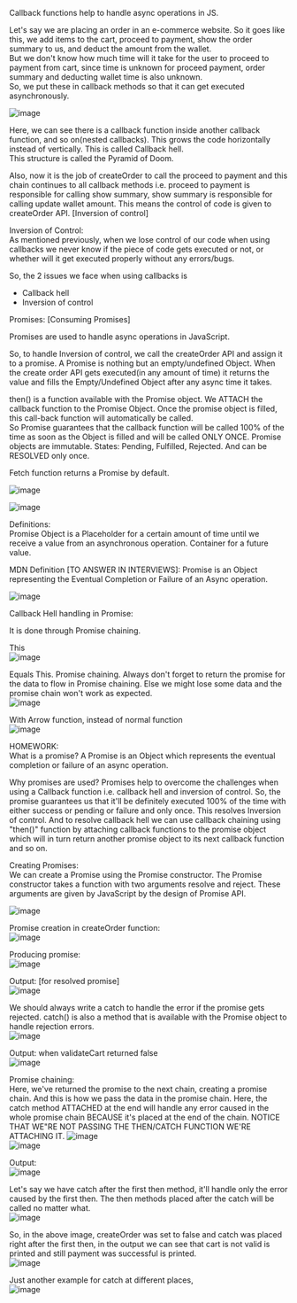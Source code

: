 Callback functions help to handle async operations in JS. 

Let's say we are placing an order in an e-commerce website. So it goes like this, we add items to the cart, proceed to payment, show the order summary to us, and deduct the amount from the wallet.  
But we don't know how much time will it take for the user to proceed to payment from cart, since time is unknown for proceed payment, order summary and deducting wallet time is also unknown.  
So, we put these in callback methods so that it can get executed asynchronously. 

![image](https://github.com/Gayathri229/JavaScript/assets/60467364/628f6599-c2df-43e2-9994-e7508a3a07c7)

Here, we can see there is a callback function inside another callback function, and so on(nested callbacks). This grows the code horizontally instead of vertically. This is called Callback hell.  
This structure is called the Pyramid of Doom.  

Also, now it is the job of createOrder to call the proceed to payment and this chain continues to all callback methods i.e. proceed to payment is responsible for calling show summary, show summary is responsible for calling update wallet amount. This means the control of code is given to createOrder API. [Inversion of control]


Inversion of Control:  
As mentioned previously, when we lose control of our code when using callbacks we never know if the piece of code gets executed or not, or whether will it get executed properly without any errors/bugs. 



So, the 2 issues we face when using callbacks is 
- Callback hell
- Inversion of control


Promises: [Consuming Promises]  

Promises are used to handle async operations in JavaScript.

So, to handle Inversion of control, we call the createOrder API and assign it to a promise. A Promise is nothing but an empty/undefined Object. When the create order API gets executed(in any amount of time) it returns the value and fills the Empty/Undefined Object after any async time it takes.

then() is a function available with the Promise object. We ATTACH the callback function to the Promise Object. Once the promise object is filled, this call-back function will automatically be called.  
So Promise guarantees that the callback function will be called 100% of the time as soon as the Object is filled and will be called ONLY ONCE. Promise objects are immutable.
States: Pending, Fulfilled, Rejected. And can be RESOLVED only once.  

Fetch function returns a Promise by default. 

![image](https://github.com/Gayathri229/JavaScript/assets/60467364/5def2e39-14e9-4433-8d75-b0155b14dfe0)



![image](https://github.com/Gayathri229/JavaScript/assets/60467364/0c08c015-cd2a-42f7-b708-aa756a550967)


Definitions:  
Promise Object is a Placeholder for a certain amount of time until we receive a value from an asynchronous operation.
Container for a future value.  


MDN Definition [TO ANSWER IN INTERVIEWS]: Promise is an Object representing the Eventual Completion or Failure of an Async operation.

![image](https://github.com/Gayathri229/JavaScript/assets/60467364/893ec340-92ab-4154-a47f-2b403cdcfb02)


Callback Hell handling in Promise:

It is done through Promise chaining. 

This  
![image](https://github.com/Gayathri229/JavaScript/assets/60467364/6dca7740-06cc-42fe-a75b-bbd8f3bac6f1)

Equals  This. Promise chaining. Always don't forget to return the promise for the data to flow in Promise chaining. Else we might lose some data and the promise chain won't work as expected.  
![image](https://github.com/Gayathri229/JavaScript/assets/60467364/93f48e84-b0b6-4434-8bcb-bfc7906e6925)

With Arrow function, instead of normal function   
![image](https://github.com/Gayathri229/JavaScript/assets/60467364/e4a1636a-a60c-4101-b126-616624ed513c)


HOMEWORK:  
What is a promise? A Promise is an Object which represents the eventual completion or failure of an async operation.  
  
Why promises are used? Promises help to overcome the challenges when using a Callback function i.e. callback hell and inversion of control. So, the promise guarantees us that it'll be definitely executed 100% of the time with either success or pending or failure and only once. This resolves Inversion of control. And to resolve callback hell we can use callback chaining using "then()" function by attaching callback functions to the promise object which will in turn return another promise object to its next callback function and so on.


  


Creating Promises:  
We can create a Promise using the Promise constructor. The Promise constructor takes a function with two arguments resolve and reject. These arguments are given by JavaScript by the design of Promise API.

![image](https://github.com/Gayathri229/JavaScript/assets/60467364/78fff741-400a-4417-87c4-a53014e65b38)

Promise creation in createOrder function:  
![image](https://github.com/Gayathri229/JavaScript/assets/60467364/6fff0aff-44d4-42ce-835f-dc73574bbaf8)

Producing promise:  
![image](https://github.com/Gayathri229/JavaScript/assets/60467364/a2afd384-b038-4489-8b82-b1a48425f15a)
  
Output: [for resolved promise]  
![image](https://github.com/Gayathri229/JavaScript/assets/60467364/8ab31980-326f-41d9-a349-e509503f593b)


We should always write a catch to handle the error if the promise gets rejected. catch() is also a method that is available with the Promise object to handle rejection errors.  
![image](https://github.com/Gayathri229/JavaScript/assets/60467364/55588ae1-7ee9-4dce-8831-16825ee39869)  
  
Output: when validateCart returned false  
![image](https://github.com/Gayathri229/JavaScript/assets/60467364/1cfc4dff-935a-4f56-a3ff-212167681b24)


Promise chaining:  
Here, we've returned the promise to the next chain, creating a promise chain. And this is how we pass the data in the promise chain. Here, the catch method ATTACHED at the end will handle any error caused in the whole promise chain BECAUSE it's placed at the end of the chain. NOTICE THAT WE"RE NOT PASSING THE THEN/CATCH FUNCTION WE'RE ATTACHING IT.
![image](https://github.com/Gayathri229/JavaScript/assets/60467364/8972ff35-9dcd-466f-93e9-962a47a817de)  
![image](https://github.com/Gayathri229/JavaScript/assets/60467364/c9a6c8a5-c617-4725-9a27-e0d0044f56cf)

Output:  
![image](https://github.com/Gayathri229/JavaScript/assets/60467364/62381991-9d3e-442a-98eb-e99afea25230)


Let's say we have catch after the first then method, it'll handle only the error caused by the first then. The then methods placed after the catch will be called no matter what.  
![image](https://github.com/Gayathri229/JavaScript/assets/60467364/83831e1e-c502-4c72-ba96-e23d815f06e1)

So, in the above image, createOrder was set to false and catch was placed right after the first then, in the output we can see that cart is not valid is printed and still payment was successful is printed.  
![image](https://github.com/Gayathri229/JavaScript/assets/60467364/5e467e9a-266d-4adb-81af-94441423996a)


Just another example for catch at different places,  
![image](https://github.com/Gayathri229/JavaScript/assets/60467364/f4ed80d0-f631-46b9-9602-078367bef974)
